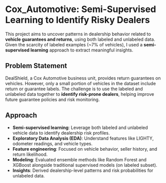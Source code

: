 # Cox_Automotive: Semi-Supervised Learning to Identify Risky Dealers

This project aims to uncover patterns in dealership behavior related to **vehicle guarantees and returns**, using both labeled and unlabeled data. Given the scarcity of labeled examples (~7% of vehicles), I used a **semi-supervised learning** approach to extract meaningful insights.

## Problem Statement

DealShield, a Cox Automotive business unit, provides return guarantees on vehicles. However, only a small portion of vehicles in the dataset include return or guarantee labels. The challenge is to use the labeled and unlabeled data together to **identify risk-prone dealers**, helping improve future guarantee policies and risk monitoring.

## Approach

- **Semi-supervised learning**: Leverage both labeled and unlabeled vehicle data to identify dealership risk profiles.
- **Exploratory Data Analysis (EDA)**: Understand features like LIGHTY, odometer readings, and vehicle types.
- **Feature engineering**: Focused on vehicle behavior, seller history, and return likelihood.
- **Modeling**: Evaluated ensemble methods like Random Forest and XGBoost alongside traditional supervised models (on labeled subset).
- **Insights**: Derived dealership-level patterns and risk probabilities for unlabeled data.
